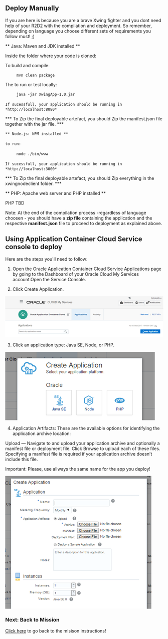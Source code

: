 ## Deploy Manually ##

If you are here is because you are a brave Xwing fighter and you dont need help of your R2D2 with the compilation and deployment.
So remember, depending on language you choose different sets of requirements you follow must! ;)

  ** Java: Maven and JDK installed **
  
  Inside the folder where your code is cloned:
  
  To build and compile:
        
         mvn clean package
  
  The to run or test locally:
  
         java -jar XwingApp-1.0.jar
         
    If sucessfull, your application should be running in *http://localhost:8080*
  
  
  *** To Zip the final deployable artefact, you should Zip the manifest.json file together with the jar file. ***
   
 
  
    ** Node.js: NPM installed **
    
    to run:
    
         node ./bin/www
         
    If sucessfull, your application should be running in *http://localhost:3000*
    
  *** To Zip the final deployable artefact, you should Zip everything in the xwingnodeclient folder. ***

  ** PHP: Apache web server and PHP installed **
  
  PHP TBD

Note: At the end of the compilation process -regardless of language choosen - you should have a **zip file** containing the application and the  respective **manifest.json** file to proceed to deployment as explained above.

## Using Application Container Cloud Service console to deploy ##

Here are the steps you'll need to follow:

1) Open the Oracle Application Container Cloud Service Applications page by going to the Dashboard of your Oracle Cloud My Services account.Open the Service Console.

2) Click Create Application.

![alt text](createappaccs01.PNG)

3) Click an application type: Java SE, Node, or PHP.

![alt text](createappaccs02.PNG)

4) Application Artifacts: These are the available options for identifying the application archive location:

Upload — Navigate to and upload your application archive and optionally a manifest file or deployment file. 
Click Browse to upload each of these files. 
Specifying a manifest file is required if your application archive doesn’t include this file.

Important: Please, use allways the same name for the app you deploy! 

![alt text](createappaccs03.PNG)

### Next: Back to Mission ###

[Click here](../missions/deploy.md) to go back to the misison instructions!



